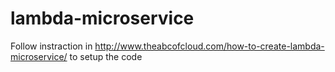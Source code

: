 # lambda-microservice

Follow instraction in http://www.theabcofcloud.com/how-to-create-lambda-microservice/ to setup the code
